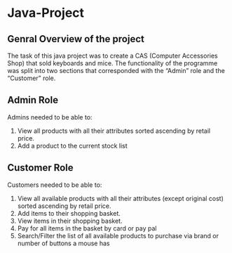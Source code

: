 # Java-Project

## Genral Overview of the project

The task of this java project was to create a CAS (Computer Accessories Shop) that sold keyboards and mice. The functionality of the programme was split into two sections that corresponded with the “Admin” role and the “Customer” role.

## Admin Role
Admins needed to be able to:
1.	View all products with all their attributes sorted ascending by retail price.
2.	Add a product to the current stock list


## Customer Role
Customers needed to be able to:
1.	View all available products with all their attributes (except original cost) sorted ascending by retail price.
2.	Add items to their shopping basket.
3.	View items in their shopping basket.
4.	Pay for all items in the basket by card or pay pal 
5.	Search/Filter the list of all available products to purchase via brand or number of buttons a mouse has

